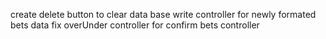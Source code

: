 create delete button to clear data base
write controller for newly formated bets data
fix overUnder controller for confirm bets controller